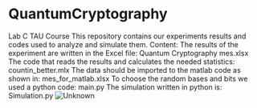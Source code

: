 # QuantumCryptography
Lab C TAU Course
This repository contains our experiments results and codes used to analyze and simulate them. 
Content:
The results of the experiment are written in the Excel file: Quantum Cryptography mes.xlsx
The code that reads the results and calculates the needed statistics: countin_better.mlx
The data should be imported to the matlab code as shown in: mes_for_matlab.xlsx
To choose the random bases and bits we used a python code: main.py
The simulation written in python is: Simulation.py
![Unknown](https://user-images.githubusercontent.com/79987925/143229194-71325469-6ce7-4b46-b39c-749141ce729e.jpeg)

